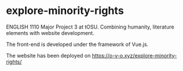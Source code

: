 # explore-minority-rights
ENGLISH 1110 Major Project 3 at tOSU. Combining humanity, literature elements with website development.

The front-end is developed under the framework of Vue.js.

The website has been deployed on https://o-v-o.xyz/explore-minority-rights/
